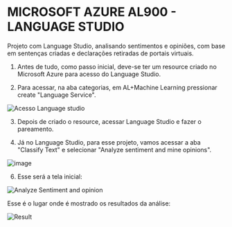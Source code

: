 # MICROSOFT AZURE AL900 - LANGUAGE STUDIO
Projeto com Language Studio, analisando sentimentos e opiniões, com base em sentenças criadas e declarações retiradas de portais virtuais.
1. Antes de tudo, como passo inicial, deve-se ter um resource criado no Microsoft Azure para acesso do Language Studio.

2. Para acessar, na aba categorias, em AL+Machine Learning pressionar create "Language Service".

![Acesso Language studio](https://github.com/vgastaldelli/LABORATORIOAZUREAI900-LANGUAGESTUDIO2024/assets/160192109/e08171f1-efc4-4f28-b761-1d5f0ceb3eee)

  
3. Depois de criado o resource, acessar Language Studio e fazer o pareamento.
   

5. Já no Language Studio, para esse projeto, vamos acessar a aba "Classify Text" e selecionar "Analyze sentiment and mine opinions".

![image](https://github.com/vgastaldelli/LABORATORIOAZUREAI900-LANGUAGESTUDIO2024/assets/160192109/2af2f311-c37a-40c1-b8a7-f3630156dbe7)


6. Esse será a tela inicial:

![Analyze Sentiment and opinion](https://github.com/vgastaldelli/LABORATORIOAZUREAI900-LANGUAGESTUDIO2024/assets/160192109/c03a6d4b-5083-4700-a143-fc7cc7e89da7)

Esse é o lugar onde é mostrado os resultados da análise:

![Result](https://github.com/vgastaldelli/LABORATORIOAZUREAI900-LANGUAGESTUDIO2024/assets/160192109/a0a8f086-59d7-40f9-9511-5ec78187fd7c)
